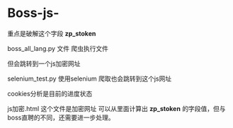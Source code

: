 # Boss-js-

重点是破解这个字段
__zp_stoken__

boss_all_lang.py 文件
爬虫执行文件

但会跳转到一个js加密网址

selenium_test.py
使用selenium 爬取也会跳转到这个js网址

cookies分析是目前的进度状态


js加密.html
这个文件是加密网址 可以从里面计算出 __zp_stoken__ 的字段值，但与boss直聘的不同，还需要进一步处理。
